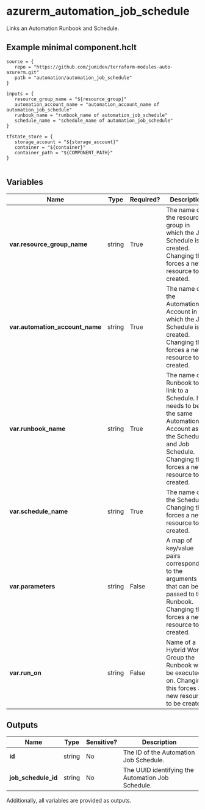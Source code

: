 # azurerm_automation_job_schedule

Links an Automation Runbook and Schedule.

## Example minimal component.hclt

```hcl
source = {
   repo = "https://github.com/jumidev/terraform-modules-auto-azurerm.git" 
   path = "automation/automation_job_schedule" 
}

inputs = {
   resource_group_name = "${resource_group}" 
   automation_account_name = "automation_account_name of automation_job_schedule" 
   runbook_name = "runbook_name of automation_job_schedule" 
   schedule_name = "schedule_name of automation_job_schedule" 
}

tfstate_store = {
   storage_account = "${storage_account}" 
   container = "${container}" 
   container_path = "${COMPONENT_PATH}" 
}


```

## Variables

| Name | Type | Required? |  Description |
| ---- | ---- | --------- |  ----------- |
| **var.resource_group_name** | string | True | The name of the resource group in which the Job Schedule is created. Changing this forces a new resource to be created. | 
| **var.automation_account_name** | string | True | The name of the Automation Account in which the Job Schedule is created. Changing this forces a new resource to be created. | 
| **var.runbook_name** | string | True | The name of a Runbook to link to a Schedule. It needs to be in the same Automation Account as the Schedule and Job Schedule. Changing this forces a new resource to be created. | 
| **var.schedule_name** | string | True | The name of the Schedule. Changing this forces a new resource to be created. | 
| **var.parameters** | string | False | A map of key/value pairs corresponding to the arguments that can be passed to the Runbook. Changing this forces a new resource to be created. | 
| **var.run_on** | string | False | Name of a Hybrid Worker Group the Runbook will be executed on. Changing this forces a new resource to be created. | 



## Outputs

| Name | Type | Sensitive? | Description |
| ---- | ---- | --------- | --------- |
| **id** | string | No  | The ID of the Automation Job Schedule. | 
| **job_schedule_id** | string | No  | The UUID identifying the Automation Job Schedule. | 

Additionally, all variables are provided as outputs.
